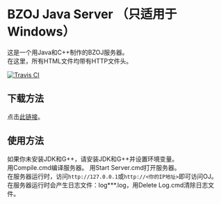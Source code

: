 # BZOJ Java Server （只适用于Windows）

这是一个用Java和C++制作的BZOJ服务器。  
在这里，所有HTML文件均带有HTTP文件头。  

[![Travis CI](https://api.travis-ci.org/qq1010903229/ojserver.svg?branch=master)](https://travis-ci.org/qq1010903229/ojserver)

## 下载方法

点击[此链接](https://github.com/qq1010903229/ojserver/archive/master.zip)。

## 使用方法

如果你未安装JDK和G++，请安装JDK和G++并设置环境变量。  
用Compile.cmd编译服务器。
用Start Server.cmd打开服务器。  
在服务器运行时，访问`http://127.0.0.1`或`http://<你的IP地址>`即可访问OJ。  
在服务器运行时会产生日志文件：log***.log，用Delete Log.cmd清除日志文件。  